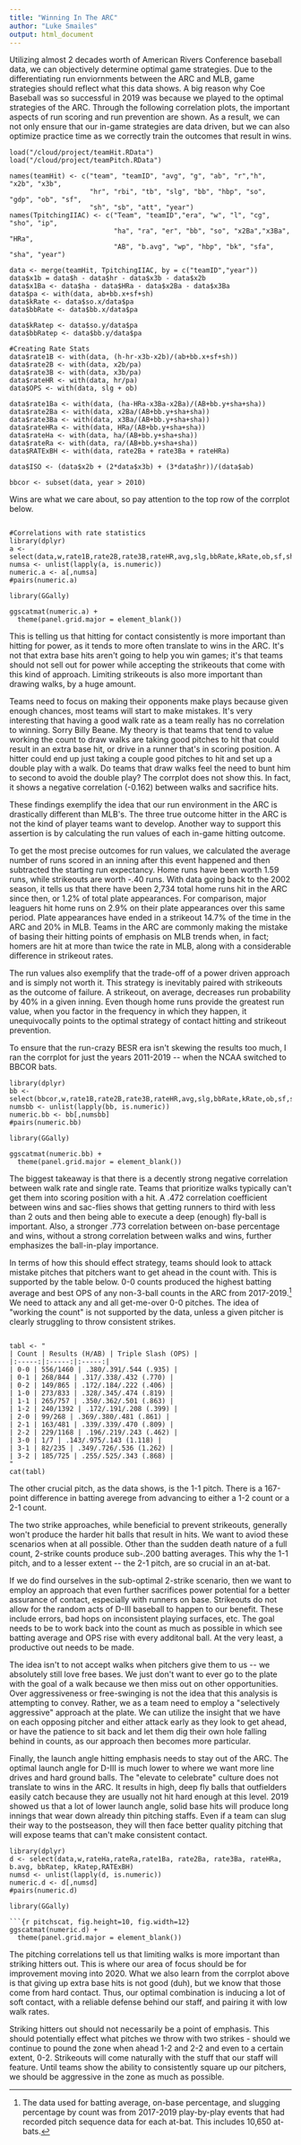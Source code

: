 ```yaml
---
title: "Winning In The ARC"
author: "Luke Smailes"
output: html_document
---
```


Utilizing almost 2 decades worth of American Rivers Conference baseball data, we can objectively determine optimal game strategies. Due to the differentiating run enviornments between the ARC and MLB, game strategies should reflect what this data shows. A big reason why Coe Baseball was so successful in 2019 was because we played to the optimal strategies of the ARC. Through the following correlation plots, the important aspects of run scoring and run prevention are shown. As a result, we can not only ensure that our in-game strategies are data driven, but we can also optimize practice time as we correctly train the outcomes that result in wins.  
```{r setup, include=FALSE}
load("/cloud/project/teamHit.RData")
load("/cloud/project/teamPitch.RData")

names(teamHit) <- c("team", "teamID", "avg", "g", "ab", "r","h", "x2b", "x3b", 
                    "hr", "rbi", "tb", "slg", "bb", "hbp", "so", "gdp", "ob", "sf", 
                    "sh", "sb", "att", "year")
names(TpitchingIIAC) <- c("Team", "teamID","era", "w", "l", "cg", "sho", "ip", 
                          "ha", "ra", "er", "bb", "so", "x2Ba","x3Ba", "HRa", 
                          "AB", "b.avg", "wp", "hbp", "bk", "sfa", "sha", "year")  

data <- merge(teamHit, TpitchingIIAC, by = c("teamID","year"))
data$x1b = data$h - data$hr - data$x3b - data$x2b
data$x1Ba <- data$ha - data$HRa - data$x2Ba - data$x3Ba
data$pa <- with(data, ab+bb.x+sf+sh)
data$kRate <- data$so.x/data$pa
data$bbRate <- data$bb.x/data$pa

data$kRatep <- data$so.y/data$pa
data$bbRatep <- data$bb.y/data$pa

#Creating Rate Stats
data$rate1B <- with(data, (h-hr-x3b-x2b)/(ab+bb.x+sf+sh))
data$rate2B <- with(data, x2b/pa)
data$rate3B <- with(data, x3b/pa)
data$rateHR <- with(data, hr/pa)
data$OPS <- with(data, slg + ob)

data$rate1Ba <- with(data, (ha-HRa-x3Ba-x2Ba)/(AB+bb.y+sha+sha))
data$rate2Ba <- with(data, x2Ba/(AB+bb.y+sha+sha))
data$rate3Ba <- with(data, x3Ba/(AB+bb.y+sha+sha))
data$rateHRa <- with(data, HRa/(AB+bb.y+sha+sha))
data$rateHa <- with(data, ha/(AB+bb.y+sha+sha))
data$rateRa <- with(data, ra/(AB+bb.y+sha+sha))
data$RATExBH <- with(data, rate2Ba + rate3Ba + rateHRa)

data$ISO <- (data$x2b + (2*data$x3b) + (3*data$hr))/(data$ab)

bbcor <- subset(data, year > 2010)
```

Wins are what we care about, so pay attention to the top row of the corrplot below. 

```{r Hitting, include=FALSE, warning=FALSE, message=FALSE}

#Correlations with rate statistics
library(dplyr)
a <- select(data,w,rate1B,rate2B,rate3B,rateHR,avg,slg,bbRate,kRate,ob,sf,sh,sb)
numsa <- unlist(lapply(a, is.numeric))
numeric.a <- a[,numsa]
#pairs(numeric.a)

library(GGally)
```

```{r scatter, fig.height=10, fig.width=12}
ggscatmat(numeric.a) +
  theme(panel.grid.major = element_blank())
```

This is telling us that hitting for contact consistently is more important than hitting for power, as it tends to more often translate to wins in the ARC. It's not that extra base hits aren't going to help you win games; it's that teams should not sell out for power while accepting the strikeouts that come with this kind of approach. Limiting strikeouts is also more important than drawing walks, by a huge amount.

Teams need to focus on making their opponents make plays because given enough chances, most teams will start to make mistakes. It's very interesting that having a good walk rate as a team really has no correlation to winning. Sorry Billy Beane. My theory is that teams that tend to value working the count to draw walks are taking good pitches to hit that could result in an extra base hit, or drive in a runner that's in scoring position. A hitter could end up just taking a couple good pitches to hit and set up a double play with a walk. Do teams that draw walks feel the need to bunt him to second to avoid the double play? The corrplot does not show this. In fact, it shows a negative correlation (-0.162) between walks and sacrifice hits.

These findings exemplify the idea that our run environment in the ARC is drastically different than MLB's. The three true outcome hitter in the ARC is not the kind of player teams want to develop. Another way to support this assertion is by calculating the run values of each in-game hitting outcome.

To get the most precise outcomes for run values, we calculated the average number of runs scored in an inning after this event happened and then subtracted the starting run expectancy. Home runs have been worth 1.59 runs, while strikeouts are worth -.40 runs. With data going back to the 2002 season, it tells us that there have been 2,734 total home runs hit in the ARC since then, or 1.2% of total plate appearances. For comparison, major leaguers hit home runs on 2.9% on their plate appearances over this same period. Plate appearances have ended in a strikeout 14.7% of the time in the ARC and 20% in MLB. Teams in the ARC are commonly making the mistake of basing their hitting points of emphasis on MLB trends when, in fact; homers are hit at more than twice the rate in MLB, along with a considerable difference in strikeout rates.

The run values also exemplify that the trade-off of a power driven approach and is simply not worth it. This strategy is inevitably paired with strikeouts as the outcome of failure. A strikeout, on average, decreases run probability by 40% in a given inning. Even though home runs provide the greatest run value, when you factor in the frequency in which they happen, it unequivocally points to the optimal strategy of contact hitting and strikeout prevention. 

To ensure that the run-crazy BESR era isn't skewing the results too much, I ran the corrplot for just the years 2011-2019 -- when the NCAA switched to BBCOR bats.

```{r Hitting BBCOR, include=FALSE}
library(dplyr)
bb <- select(bbcor,w,rate1B,rate2B,rate3B,rateHR,avg,slg,bbRate,kRate,ob,sf,sh,sb)
numsbb <- unlist(lapply(bb, is.numeric))
numeric.bb <- bb[,numsbb]
#pairs(numeric.bb)

library(GGally)
```

```{r hitscat, fig.height=10, fig.width=12}
ggscatmat(numeric.bb) +
  theme(panel.grid.major = element_blank())
```

The biggest takeaway is that there is a decently strong negative correlation between walk rate and single rate. Teams that prioritize walks typically can't get them into scoring position with a hit. A .472 correlation coefficient between wins and sac-flies shows that getting runners to third with less than 2 outs and then being able to execute a deep (enough) fly-ball is important. Also, a stronger .773 correlation between on-base percentage and wins, without a strong correlation between walks and wins, further emphasizes the ball-in-play importance. 

In terms of how this should effect strategy, teams should look to attack mistake pitches that pitchers want to get ahead in the count with. This is supported by the table below. 0-0 counts produced the highest batting average and best OPS of any non-3-ball counts in the ARC from 2017-2019.[^1] We need to attack any and all get-me-over 0-0 pitches. The idea of "working the count" is not supported by the data, unless a given pitcher is clearly struggling to throw consistent strikes. 

[^1]: The data used for batting average, on-base percentage, and slugging percentage by count was from 2017-2019 play-by-play events that had recorded pitch sequence data for each at-bat. This includes 10,650 at-bats. 

```{r table2, echo=FALSE, message=FALSE, warnings=FALSE, results='asis'}

tabl <- "
| Count | Results (H/AB) | Triple Slash (OPS) |
|:-----:|:-----:|:-----:|
| 0-0 | 556/1460 | .380/.391/.544 (.935) |
| 0-1 | 268/844 | .317/.338/.432 (.770) |
| 0-2 | 149/865 | .172/.184/.222 (.406) |
| 1-0 | 273/833 | .328/.345/.474 (.819) |
| 1-1 | 265/757 | .350/.362/.501 (.863) |
| 1-2 | 240/1392 | .172/.191/.208 (.399) |
| 2-0 | 99/268 | .369/.380/.481 (.861) |
| 2-1 | 163/481 | .339/.339/.470 (.809) |
| 2-2 | 229/1168 | .196/.219/.243 (.462) |
| 3-0 | 1/7 | .143/.975/.143 (1.118) |
| 3-1 | 82/235 | .349/.726/.536 (1.262) |
| 3-2 | 185/725 | .255/.525/.343 (.868) |
"
cat(tabl)
```
The other crucial pitch, as the data shows, is the 1-1 pitch. There is a 167-point difference in batting averege from advancing to either a 1-2 count or a 2-1 count.  

The two strike approaches, while beneficial to prevent strikeouts, generally won't produce the harder hit balls that result in hits. We want to aviod these scenarios when at all possible. Other than the sudden death nature of a full count, 2-strike counts produce sub-.200 batting averages. This why the 1-1 pitch, and to a lesser extent -- the 2-1 pitch, are so crucial in an at-bat. 

If we do find ourselves in the sub-optimal 2-strike scenario, then we want to employ an approach that even further sacrifices power potential for a better assurance of contact, especially with runners on base. Strikeouts do not allow for the random acts of D-III baseball to happen to our benefit. These include errors, bad hops on inconsistent playing surfaces, etc. The goal needs to be to work back into the count as much as possible in which see batting average and OPS rise with every additonal ball. At the very least, a productive out needs to be made.

The idea isn't to not accept walks when pitchers give them to us -- we absolutely still love free bases. We just don't want to ever go to the plate with the goal of a walk because we then miss out on other opportunities. Over aggressiveness or free-swinging is not the idea that this analysis is attempting to convey. Rather, we as a team need to employ a "selectively aggressive" approach at the plate. We can utilize the insight that we have on each opposing pitcher and either attack early as they look to get ahead, or have the patience to sit back and let them dig their own hole falling behind in counts, as our approach then becomes more particular.  

Finally, the launch angle hitting emphasis needs to stay out of the ARC. The optimal launch angle for D-III is much lower to where we want more line drives and hard ground balls. The "elevate to celebrate" culture does not translate to wins in the ARC. It results in high, deep fly balls that outfielders easily catch because they are usually not hit hard enough at this level. 2019 showed us that a lot of lower launch angle, solid base hits will produce long innings that wear down already thin pitching staffs. Even if a team can slug their way to the postseason, they will then face better quality pitching that will expose teams that can't make consistent contact.

```{r Pitching, include=FALSE}
library(dplyr)
d <- select(data,w,rateHa,rateRa,rate1Ba, rate2Ba, rate3Ba, rateHRa, b.avg, bbRatep, kRatep,RATExBH)
numsd <- unlist(lapply(d, is.numeric))
numeric.d <- d[,numsd]
#pairs(numeric.d)

library(GGally)

```{r pitchscat, fig.height=10, fig.width=12} 
ggscatmat(numeric.d) +
  theme(panel.grid.major = element_blank())
```

The pitching correlations tell us that limiting walks is more important than striking hitters out. This is where our area of focus should be for improvement moving into 2020. What we also learn from the corrplot above is that giving up extra base hits is not good (duh), but we know that those come from hard contact. Thus, our optimal combination is inducing a lot of soft contact, with a reliable defense behind our staff, and pairing it with low walk rates. 
 
Striking hitters out should not necessarily be a point of emphasis. This should potentially effect what pitches we throw with two strikes - should we continue to pound the zone when ahead 1-2 and 2-2 and even to a certain extent, 0-2. Strikeouts will come naturally with the stuff that our staff will feature. Until teams show the ability to consistently square up our pitchers, we should be aggressive in the zone as much as possible.

